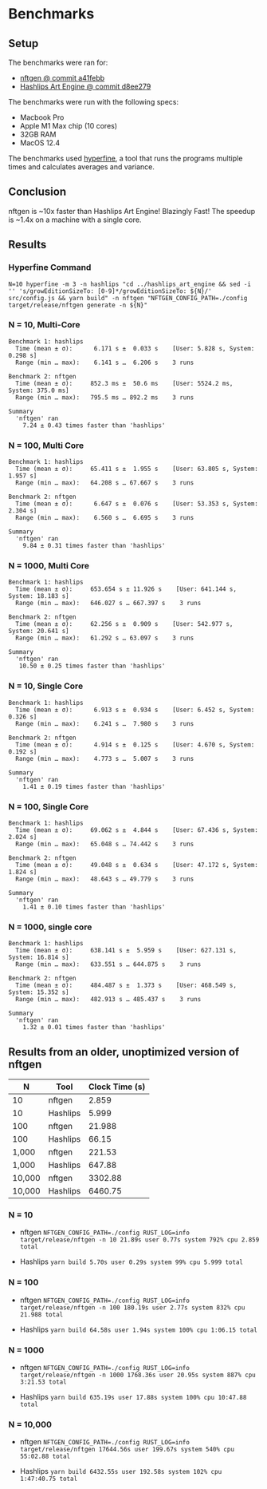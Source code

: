 # Benchmarks

## Setup

The benchmarks were ran for:

- [nftgen @ commit a41febb](https://github.com/jaeaster/nftgen/tree/a41febbaf7f933bf34cabc76a6193c2d232173fa)
- [Hashlips Art Engine @ commit d8ee279](https://github.com/HashLips/hashlips_art_engine/tree/d8ee279043d2d4a8de3bdfac0d89d0e966fb04a2)

The benchmarks were run with the following specs:

- Macbook Pro
- Apple M1 Max chip (10 cores)
- 32GB RAM
- MacOS 12.4

The benchmarks used [hyperfine](https://github.com/sharkdp/hyperfine), a tool that runs the programs multiple times and calculates averages and variance.

## Conclusion

nftgen is ~10x faster than Hashlips Art Engine! Blazingly Fast!
The speedup is ~1.4x on a machine with a single core.

## Results


### Hyperfine Command

`N=10 hyperfine -m 3 -n hashlips "cd ../hashlips_art_engine && sed -i '' 's/growEditionSizeTo: [0-9]*/growEditionSizeTo: ${N}/' src/config.js && yarn build" -n nftgen "NFTGEN_CONFIG_PATH=./config target/release/nftgen generate -n ${N}"`

### N = 10, Multi-Core

```
Benchmark 1: hashlips
  Time (mean ± σ):      6.171 s ±  0.033 s    [User: 5.828 s, System: 0.298 s]
  Range (min … max):    6.141 s …  6.206 s    3 runs

Benchmark 2: nftgen
  Time (mean ± σ):     852.3 ms ±  50.6 ms    [User: 5524.2 ms, System: 375.0 ms]
  Range (min … max):   795.5 ms … 892.2 ms    3 runs

Summary
  'nftgen' ran
    7.24 ± 0.43 times faster than 'hashlips'
```

### N = 100, Multi Core

```
Benchmark 1: hashlips
  Time (mean ± σ):     65.411 s ±  1.955 s    [User: 63.805 s, System: 1.957 s]
  Range (min … max):   64.208 s … 67.667 s    3 runs

Benchmark 2: nftgen
  Time (mean ± σ):      6.647 s ±  0.076 s    [User: 53.353 s, System: 2.304 s]
  Range (min … max):    6.560 s …  6.695 s    3 runs

Summary
  'nftgen' ran
    9.84 ± 0.31 times faster than 'hashlips'
```

### N = 1000, Multi Core

```
Benchmark 1: hashlips
  Time (mean ± σ):     653.654 s ± 11.926 s    [User: 641.144 s, System: 18.183 s]
  Range (min … max):   646.027 s … 667.397 s    3 runs

Benchmark 2: nftgen
  Time (mean ± σ):     62.256 s ±  0.909 s    [User: 542.977 s, System: 20.641 s]
  Range (min … max):   61.292 s … 63.097 s    3 runs

Summary
  'nftgen' ran
   10.50 ± 0.25 times faster than 'hashlips'
```

### N = 10, Single Core

```
Benchmark 1: hashlips
  Time (mean ± σ):      6.913 s ±  0.934 s    [User: 6.452 s, System: 0.326 s]
  Range (min … max):    6.241 s …  7.980 s    3 runs

Benchmark 2: nftgen
  Time (mean ± σ):      4.914 s ±  0.125 s    [User: 4.670 s, System: 0.192 s]
  Range (min … max):    4.773 s …  5.007 s    3 runs

Summary
  'nftgen' ran
    1.41 ± 0.19 times faster than 'hashlips'
```

### N = 100, Single Core

```
Benchmark 1: hashlips
  Time (mean ± σ):     69.062 s ±  4.844 s    [User: 67.436 s, System: 2.024 s]
  Range (min … max):   65.048 s … 74.442 s    3 runs

Benchmark 2: nftgen
  Time (mean ± σ):     49.048 s ±  0.634 s    [User: 47.172 s, System: 1.824 s]
  Range (min … max):   48.643 s … 49.779 s    3 runs

Summary
  'nftgen' ran
    1.41 ± 0.10 times faster than 'hashlips'
```

### N = 1000, single core

```
Benchmark 1: hashlips
  Time (mean ± σ):     638.141 s ±  5.959 s    [User: 627.131 s, System: 16.814 s]
  Range (min … max):   633.551 s … 644.875 s    3 runs

Benchmark 2: nftgen
  Time (mean ± σ):     484.487 s ±  1.373 s    [User: 468.549 s, System: 15.352 s]
  Range (min … max):   482.913 s … 485.437 s    3 runs

Summary
  'nftgen' ran
    1.32 ± 0.01 times faster than 'hashlips'
```

## Results from an older, unoptimized version of nftgen

| N      | Tool     | Clock Time (s) |
| ------ | -------- | -------------- |
| 10     | nftgen   | 2.859          |
| 10     | Hashlips | 5.999          |
| 100    | nftgen   | 21.988         |
| 100    | Hashlips | 66.15          |
| 1,000  | nftgen   | 221.53         |
| 1,000  | Hashlips | 647.88         |
| 10,000 | nftgen   | 3302.88        |
| 10,000 | Hashlips | 6460.75        |

### N = 10

- nftgen
  `NFTGEN_CONFIG_PATH=./config RUST_LOG=info target/release/nftgen -n 10 21.89s user 0.77s system 792% cpu 2.859 total`

- Hashlips
  `yarn build 5.70s user 0.29s system 99% cpu 5.999 total`

### N = 100

- nftgen
  `NFTGEN_CONFIG_PATH=./config RUST_LOG=info target/release/nftgen -n 100 180.19s user 2.77s system 832% cpu 21.988 total`

- Hashlips
  `yarn build 64.58s user 1.94s system 100% cpu 1:06.15 total`

### N = 1000

- nftgen
  `NFTGEN_CONFIG_PATH=./config RUST_LOG=info target/release/nftgen -n 1000 1768.36s user 20.95s system 887% cpu 3:21.53 total`

- Hashlips
  `yarn build 635.19s user 17.88s system 100% cpu 10:47.88 total`

### N = 10,000

- nftgen
  `NFTGEN_CONFIG_PATH=./config RUST_LOG=info target/release/nftgen 17644.56s user 199.67s system 540% cpu 55:02.88 total`

- Hashlips
  `yarn build 6432.55s user 192.58s system 102% cpu 1:47:40.75 total`
